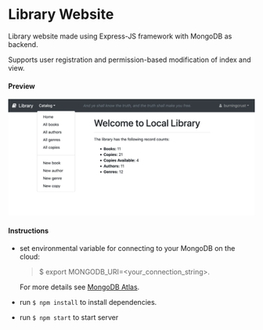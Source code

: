 # Library Website

Library website made using Express-JS framework with MongoDB as backend. 

Supports user registration and permission-based modification of index and view.

#### Preview 
![preview](preview.png)

#### Instructions
* set environmental variable for connecting to your MongoDB on the cloud: 
    > $ export MONGODB_URI=<your_connection_string>.

    For more details see [MongoDB Atlas](https://www.mongodb.com/cloud/atlas). 
* run `$ npm install` to install dependencies.
* run `$ npm start` to start server 